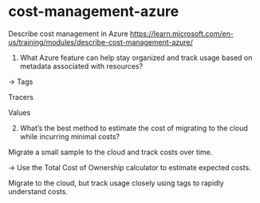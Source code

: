 # cost-management-azure
Describe cost management in Azure
https://learn.microsoft.com/en-us/training/modules/describe-cost-management-azure/

1. What Azure feature can help stay organized and track usage based on metadata associated with resources?

-> Tags

Tracers

Values

2. What’s the best method to estimate the cost of migrating to the cloud while incurring minimal costs?

Migrate a small sample to the cloud and track costs over time.

-> Use the Total Cost of Ownership calculator to estimate expected costs.

Migrate to the cloud, but track usage closely using tags to rapidly understand costs.

# 